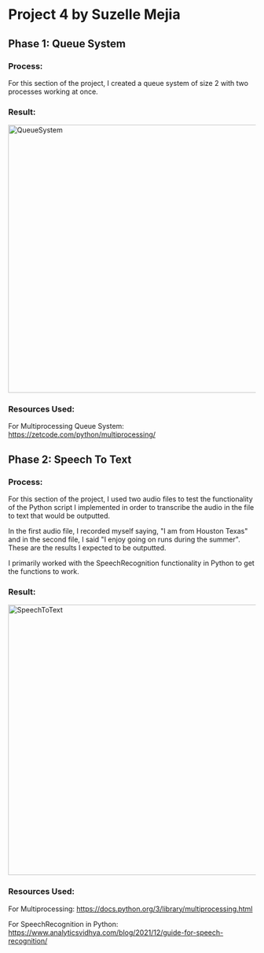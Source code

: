 # Project 4 by Suzelle Mejia

## Phase 1: Queue System
### Process:

For this section of the project, I created a queue system of size 2 with two processes working at once. 


### Result:

<img width="544" alt="QueueSystem" src="https://user-images.githubusercontent.com/60163380/168154100-4bdd595d-2ed0-487d-a902-3e97b864dff2.png">


### Resources Used:
For Multiprocessing Queue System: https://zetcode.com/python/multiprocessing/

## Phase 2: Speech To Text
### Process: 

For this section of the project, I used two audio files to test the functionality of the Python script I implemented in order to transcribe the audio in the file to text that would be outputted. 

In the first audio file, I recorded myself saying, "I am from Houston Texas" and in the second file, I said "I enjoy going on runs during the summer". These are the results I expected to be outputted. 

I primarily worked with the SpeechRecognition functionality in Python to get the functions to work.


### Result:

  <img width="549" alt="SpeechToText" src="https://user-images.githubusercontent.com/60163380/168146699-ec045d9a-7ee2-40b7-b11b-65e37c4c1b38.png">


### Resources Used: 

For Multiprocessing: https://docs.python.org/3/library/multiprocessing.html

For SpeechRecognition in Python: https://www.analyticsvidhya.com/blog/2021/12/guide-for-speech-recognition/
